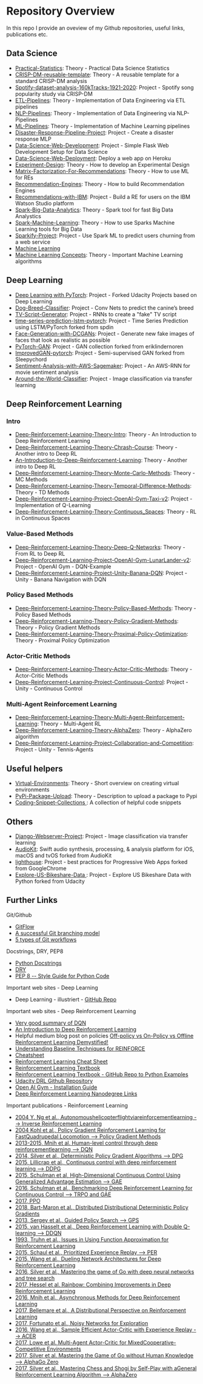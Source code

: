 
[image1]: assets/1.png

# Repository Overview
In this repo I provide an oveview of my Github repositories, useful links, publications etc.

## Data Science
- [Practical-Statistics](https://github.com/ddhartma/Practical-Statistics): Theory - Practical Data Science Statistics 
- [CRISP-DM-reusable-template](https://github.com/ddhartma/CRISP-DM-reusable-template): Theory - A reusable template for a standard CRISP-DM analysis 
- [Spotify-dataset-analysis-160kTracks-1921-2020](https://github.com/ddhartma/Spotify-dataset-analysis-160kTracks-1921-2020):  Project - Spotify song popularity study via CRISP-DM
- [ETL-Pipelines](https://github.com/ddhartma/ETL-Pipelines): Theory - Implementation of Data Engineering via ETL pipelines 
- [NLP-Pipelines](https://github.com/ddhartma/NLP-Pipelines): Theory - Implementation of Data Engineering via NLP-Pipelines 
- [ML-Pipelines](https://github.com/ddhartma/ML-Pipelines): Theory - Implementation of Machine Learning pipelines 
- [Disaster-Response-Pipeline-Project](https://github.com/ddhartma/Disaster-Response-Pipeline-Project): Project - Create a disaster response MLP
- [Data-Science-Web-Development](https://github.com/ddhartma/Data-Science-Web-Development): Project - Simple Flask Web Development Setup for Data Science 
- [Data-Science-Web-Deployment](https://github.com/ddhartma/Data-Science-Web-Deployment): Deploy a web app on Heroku 
- [Experiment-Design](https://github.com/ddhartma/Experiment-Design): Theory - How to develop an Experimental Design
- [Matrix-Factorization-For-Recommendations](https://github.com/ddhartma/Matrix-Factorization-For-Recommendations): Theory - How to use ML for REs 
- [Recommendation-Engines](https://github.com/ddhartma/Recommendation-Engines): Theory - How to build  Recommendation Engines 
- [Recommendations-with-IBM](https://github.com/ddhartma/Recommendations-with-IBM): Project - Build a RE for users on the IBM Watson Studio platform 
- [Spark-Big-Data-Analytics](https://github.com/ddhartma/Spark-Big-Data-Analytics): Theory - Spark tool for fast Big Data Analystics 
- [Spark-Machine-Learning](https://github.com/ddhartma/Spark-Machine-Learning): Theory - How to use Sparks Machine Learning tools for Big Data 
- [Sparkify-Project](https://github.com/ddhartma/Sparkify-Project): Project - Use Spark ML to predict users churning from a web service
- [Machine Learning](#machine_learning)
- [Machine Learning Concepts](https://github.com/ddhartma/Machine-Learning-Concepts): Theory -  Important Machine Learning algorithms 

## Deep Learning
- [Deep Learning with PyTorch](https://github.com/ddhartma/deep-learning-v2-pytorch): Project - Forked Udacity Projects based on Deep Learning
- [Dog-Breed-Classifier](https://github.com/ddhartma/Dog-Breed-Classifier): Project - Conv Nets to predict the canine’s breed 
- [TV-Script-Generator](https://github.com/ddhartma/TV-Script-Generator): Project - RNNs to create a "fake" TV script
- [time-series-prediction-lstm-pytorch](https://github.com/ddhartma/time-series-prediction-lstm-pytorch): Project - Time Series Prediction using LSTM/PyTorch forked from spdin
- [Face-Generation-with-DCGANs](https://github.com/ddhartma/Face-Generation-with-DCGANs): Project - Generate new fake images of faces that look as realistic as possible 
- [PyTorch-GAN](https://github.com/ddhartma/PyTorch-GAN): Project - GAN collection forked from eriklindernoren
- [ImprovedGAN-pytorch](https://github.com/ddhartma/ImprovedGAN-pytorch): Project - Semi-supervised GAN forked from Sleepychord
- [Sentiment-Analysis-with-AWS-Sagemaker](https://github.com/ddhartma/Sentiment-Analysis-with-AWS-Sagemaker): Project - An AWS-RNN for movie sentiment analysis 
- [Around-the-World-Classifier](https://github.com/ddhartma/Around-the-World-Classifier): Project - Image classification via transfer learning


## Deep Reinforcement Learning
### Intro 
- [Deep-Reinforcement-Learning-Theory-Intro](https://github.com/ddhartma/Deep-Reinforcement-Learning-Theory-Intro): Theory - An Introduction to Deep Reinforcement Learning 
- [Deep-Reinforcement-Learning-Theory-Chrash-Course](https://medium.com/@nisheed/udacity-deep-reinforcement-learning-project-1-navigation-d16b43793af5): Theory - Another intro to Deep RL
- [An-Introduction-to-Deep-Reinforcement-Learning](https://thomassimonini.medium.com/an-introduction-to-deep-reinforcement-learning-17a565999c0c): Theory - Another intro to Deep RL
- [Deep-Reinforcement-Learning-Theory-Monte-Carlo-Methods](https://github.com/ddhartma/Deep-Reinforcement-Learning-Theory-Monte-Carlo-Methods): Theory - MC Methods 
- [Deep-Reinforcement-Learning-Theory-Temporal-Difference-Methods](https://github.com/ddhartma/Deep-Reinforcement-Learning-Theory-Temporal-Difference-Methods): Theory - TD Methods 
- [Deep-Reinforcement-Learning-Project-OpenAI-Gym-Taxi-v2](https://github.com/ddhartma/Deep-Reinforcement-Learning-Project-OpenAI-Gym-Taxi-v2): Project - Implementation of Q-Learning
- [Deep-Reinforcement-Learning-Theory-Continuous_Spaces](https://github.com/ddhartma/Deep-Reinforcement-Learning-Theory-Continuous_Spaces): Theory - RL in Continuous Spaces 

### Value-Based Methods
- [Deep-Reinforcement-Learning-Theory-Deep-Q-Networks](https://github.com/ddhartma/Deep-Reinforcement-Learning-Theory-Deep-Q-Networks): Theory - From RL to Deep RL 
- [Deep-Reinforcement-Learning-Project-OpenAI-Gym-LunarLander-v2](https://github.com/ddhartma/Deep-Reinforcement-Learning-Project-OpenAI-Gym-LunarLander-v2): Project - OpenAI Gym - DQN-Example
- [Deep-Reinforcement-Learning-Project-Unity-Banana-DQN](https://github.com/ddhartma/Deep-Reinforcement-Learning-Project-Unity-Banana-DQN): Project - Unity - Banana Navigation with DQN 

### Policy Based Methods
- [Deep-Reinforcement-Learning-Theory-Policy-Based-Methods](https://github.com/ddhartma/Deep-Reinforcement-Learning-Theory-Policy-Based-Methods): Theory - Policy Based Methods 
- [Deep-Reinforcement-Learning-Theory-Policy-Gradient-Methods](https://github.com/ddhartma/Deep-Reinforcement-Learning-Theory-Policy-Gradient-Methods): Theory - Policy Gradient Methods 
- [Deep-Reinforcement-Learning-Theory-Proximal-Policy-Optimization](https://github.com/ddhartma/Deep-Reinforcement-Learning-Theory-Proximal-Policy-Optimization): Theory - Proximal Policy Optimization 
### Actor-Critic Methods
- [Deep-Reinforcement-Learning-Theory-Actor-Critic-Methods](https://github.com/ddhartma/Deep-Reinforcement-Learning-Theory-Actor-Critic-Methods): Theory - Actor-Critic Methods 
- [Deep-Reinforcement-Learning-Project-Continuous-Control](https://github.com/ddhartma/Deep-Reinforcement-Learning-Project-Continuous-Control): Project - Unity - Continuous Control 

### Multi-Agent Reinforcement Learning
- [Deep-Reinforcement-Learning-Theory-Multi-Agent-Reinforcement-Learning](https://github.com/ddhartma/Deep-Reinforcement-Learning-Theory-Multi-Agent-Reinforcement-Learning): Theory - Multi-Agent RL 
- [Deep-Reinforcement-Learning-Theory-AlphaZero](https://github.com/ddhartma/Deep-Reinforcement-Learning-Theory-AlphaZero): Theory - AlphaZero algorithm
- [Deep-Reinforcement-Learning-Project-Collaboration-and-Competition](https://github.com/ddhartma/Deep-Reinforcement-Learning-Project-Collaboration-and-Competition): Project - Unity - Tennis-Agents



## Useful helpers
- [Virtual-Environments](https://github.com/ddhartma/Virtual-Environments): Theory - Short overview on creating virtual environments 
- [PyPi-Package-Upload](https://github.com/ddhartma/PyPi-Package-Upload): Theory - Description to upload a package to Pypi 
- [Coding-Snippet-Collections ](https://github.com/ddhartma/Coding-Snippet-Collections): A collection of helpful code snippets 

## Others
- [Django-Webserver-Project](https://github.com/ddhartma/Django-Webserver-Project): Project - Image classification via transfer learning
- [AudioKit](https://github.com/ddhartma/AudioKit): Swift audio synthesis, processing, & analysis platform for iOS, macOS and tvOS forked from AudioKit
- [lighthouse](https://github.com/ddhartma/lighthouse): Project - best practices for Progressive Web Apps forked from GoogleChrome
- [Explore-US-Bikeshare-Data ](): Project - Explore US Bikeshare Data with Python forked from Udacity

## Further Links <a name="Further_Links"></a>
Git/Github
* [GitFlow](https://datasift.github.io/gitflow/IntroducingGitFlow.html)
* [A successful Git branching model](https://nvie.com/posts/a-successful-git-branching-model/)
* [5 types of Git workflows](https://buddy.works/blog/5-types-of-git-workflows)

Docstrings, DRY, PEP8
* [Python Docstrings](https://www.geeksforgeeks.org/python-docstrings/)
* [DRY](https://www.youtube.com/watch?v=IGH4-ZhfVDk)
* [PEP 8 -- Style Guide for Python Code](https://www.python.org/dev/peps/pep-0008/)

Important web sites - Deep Learning
* Deep Learning - illustriert - [GitHub Repo](https://github.com/the-deep-learners/deep-learning-illustrated)

Important web sites - Deep Reinforcement Learning
* [Very good summary of DQN](https://medium.com/@nisheed/udacity-deep-reinforcement-learning-project-1-navigation-d16b43793af5)
* [An Introduction to Deep Reinforcement Learning](https://thomassimonini.medium.com/an-introduction-to-deep-reinforcement-learning-17a565999c0c)
* Helpful medium blog post on policies [Off-policy vs On-Policy vs Offline Reinforcement Learning Demystified!](https://kowshikchilamkurthy.medium.com/off-policy-vs-on-policy-vs-offline-reinforcement-learning-demystified-f7f87e275b48)
* [Understanding Baseline Techniques for REINFORCE](https://medium.com/@fork.tree.ai/understanding-baseline-techniques-for-reinforce-53a1e2279b57)
* [Cheatsheet](https://raw.githubusercontent.com/udacity/deep-reinforcement-learning/master/cheatsheet/cheatsheet.pdf)
* [Reinforcement Learning Cheat Sheet](https://towardsdatascience.com/reinforcement-learning-cheat-sheet-2f9453df7651)
* [Reinforcement Learning Textbook](https://s3-us-west-1.amazonaws.com/udacity-drlnd/bookdraft2018.pdf)
* [Reinforcement Learning Textbook - GitHub Repo to Python Examples](https://github.com/ShangtongZhang/reinforcement-learning-an-introduction)
* [Udacity DRL Github Repository](https://github.com/udacity/deep-reinforcement-learning)
* [Open AI Gym - Installation Guide](https://github.com/openai/gym#installation)
* [Deep Reinforcement Learning Nanodegree Links](https://docs.google.com/spreadsheets/d/19jUvEO82qt3itGP3mXRmaoMbVOyE6bLOp5_QwqITzaM/edit#gid=0)

Important publications - Reinforcement Learning
* [2004 Y. Ng et al., Autonomoushelicopterflightviareinforcementlearning --> Inverse Reinforcement Learning](https://people.eecs.berkeley.edu/~jordan/papers/ng-etal03.pdf)
* [2004 Kohl et al., Policy Gradient Reinforcement Learning for FastQuadrupedal Locomotion --> Policy Gradient Methods](https://www.cs.utexas.edu/~pstone/Papers/bib2html-links/icra04.pdf)
* [2013-2015, Mnih et al. Human-level control through deep reinforcementlearning --> DQN](https://storage.googleapis.com/deepmind-media/dqn/DQNNaturePaper.pdf)
* [2014, Silver et al., Deterministic Policy Gradient Algorithms --> DPG](http://proceedings.mlr.press/v32/silver14.html)
* [2015, Lillicrap et al., Continuous control with deep reinforcement learning --> DDPG](https://arxiv.org/abs/1509.02971)
* [2015, Schulman et al, High-Dimensional Continuous Control Using Generalized Advantage Estimation --> GAE](https://arxiv.org/abs/1506.02438)
* [2016, Schulman et al., Benchmarking Deep Reinforcement Learning for Continuous Control --> TRPO and GAE](https://arxiv.org/abs/1604.06778)
* [2017, PPO](https://openai.com/blog/openai-baselines-ppo/)
* [2018, Bart-Maron et al., Distributed Distributional Deterministic Policy Gradients](https://openreview.net/forum?id=SyZipzbCb)
* [2013, Sergey et al., Guided Policy Search --> GPS](https://graphics.stanford.edu/projects/gpspaper/gps_full.pdf)
* [2015, van Hasselt et al., Deep Reinforcement Learning with Double Q-learning --> DDQN](https://arxiv.org/abs/1509.06461)
* [1993, Truhn et al., Issues in Using Function Approximation for Reinforcement Learning](https://www.ri.cmu.edu/pub_files/pub1/thrun_sebastian_1993_1/thrun_sebastian_1993_1.pdf)
* [2015, Schaul et al., Prioritized Experience Replay --> PER](https://arxiv.org/abs/1511.05952)
* [2015, Wang et al., Dueling Network Architectures for Deep Reinforcement Learning](https://arxiv.org/abs/1511.06581)
* [2016, Silver et al., Mastering the game of Go with deep neural networks and tree search](https://www.researchgate.net/publication/292074166_Mastering_the_game_of_Go_with_deep_neural_networks_and_tree_search)
* [2017, Hessel et al. Rainbow: Combining Improvements in Deep Reinforcement Learning](https://arxiv.org/abs/1710.02298)
* [2016, Mnih et al., Asynchronous Methods for Deep Reinforcement Learning](https://arxiv.org/abs/1602.01783)
* [2017, Bellemare et al., A Distributional Perspective on Reinforcement Learning](https://arxiv.org/abs/1707.06887)
* [2017, Fortunato et al., Noisy Networks for Exploration](https://arxiv.org/abs/1706.10295)
* [2016, Wang et al., Sample Efficient Actor-Critic with Experience Replay --> ACER](https://arxiv.org/abs/1611.01224)
* [2017, Lowe et al. Multi-Agent Actor-Critic for MixedCooperative-Competitive Environments](https://papers.nips.cc/paper/2017/file/68a9750337a418a86fe06c1991a1d64c-Paper.pdf)
* [2017, Silver et al. Mastering the Game of Go without Human Knowledge --> AlphaGo Zero](https://discovery.ucl.ac.uk/id/eprint/10045895/1/agz_unformatted_nature.pdf)
* [2017, Silver et al., Mastering Chess and Shogi by Self-Play with aGeneral Reinforcement Learning Algorithm --> AlphaZero](https://arxiv.org/pdf/1712.01815.pdf)
